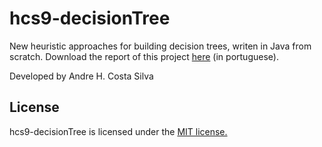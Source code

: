 # hcs9-decisionTree
New heuristic approaches for building decision trees, writen in Java from scratch.
Download the report of this project [here](http://homepages.dcc.ufmg.br/~andrecosta/hcs9_report.pdf) (in portuguese).

Developed by Andre H. Costa Silva

## License
hcs9-decisionTree is licensed under the [MIT license.](https://github.com/andrecosta90/hcs9-decisionTree/blob/master/LICENSE)


